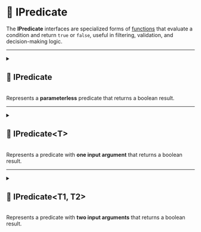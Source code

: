 # 🧩 IPredicate

The **IPredicate** interfaces are specialized forms of [functions](IFunction.md) that evaluate a condition and return
`true` or `false`, useful in filtering, validation, and decision-making logic.

---

<details>
  <summary>
    <h2>🧩 IPredicate</h2>
    <br> Represents a <b>parameterless</b> predicate that returns a boolean result.
  </summary>

<br>

```csharp
public interface IPredicate : IFunction<bool>
```

---

### 🏹 Methods

#### `Invoke()`

```csharp
bool Invoke();
```

- **Description:** Evaluates the predicate and returns a boolean result.
- **Returns:** `true` or `false` based on the predicate logic.

---

### 🗂 Example of Usage

```csharp
public class IsGameActivePredicate : IPredicate
{
    private readonly GameManager _manager;

    public IsGameActivePredicate(GameManager manager) => _manager = manager;
    
    public bool Invoke() => _manager.IsActive;
}
```

```csharp
//Usage
IPredicate predicate = new IsGameActivePredicate(gameManager);
bool isActive = predicate.Invoke();
```

</details>



---

<details>
  <summary>
    <h2>🧩 IPredicate&lt;T&gt;</h2>
    <br> Represents a predicate with <b>one input argument</b> that returns a boolean result.
  </summary>

<br>

```csharp
public interface IPredicate<in T> : IFunction<T, bool>
```

- **Type parameter:** `T` — the input argument type.

---

### 🏹 Methods

#### `Invoke(T)`

```csharp
bool Invoke(T arg);
```

- **Description:** Evaluates the predicate with the specified argument.
- **Parameter:** `arg` — the input argument.
- **Returns:** `true` or `false` based on the predicate logic.

---

### 🗂 Example of Usage

```csharp
public class IsEnemyPredicate : IPredicate<Character>
{
    private readonly Character _source;

    public IsEnemyPredicate(Character source) => _source = source;
    
    public bool Invoke(Character other) => _source.Team != other.Team;
}
```

```csharp
//Usage
IPredicate<Character> predicate = new IsEnemyPredicate(character);
bool isEnemy = predicate.Invoke(otherCharacter);
```

</details>

---

<details>
  <summary>
    <h2>🧩 IPredicate&lt;T1, T2&gt;</h2>
    <br> Represents a predicate with <b>two input arguments</b> that returns a boolean result.
  </summary>

<br>

```csharp
public interface IPredicate<in T1, in T2> : IFunction<T1, T2, bool>
```

- **Type parameters:**
    - `T1` — the first input argument type
    - `T2` — the second input argument type

---

### 🏹 Methods

#### `Invoke(T1, T2)`

```csharp
bool Invoke(T1 arg1, T2 arg2);
```

- **Description:** Evaluates the predicate with the specified arguments.
- **Parameters:**
    - `arg1` — the first input argument
    - `arg2` — the second input argument
- **Returns:** `true` or `false` based on the predicate logic.

---

### 🗂 Example of Usage

```csharp
public class AreAlliesPredicate : IPredicate<Character, Character>
{
    public bool Invoke(Character a, Character b) => a.Team == b.Team;
}
```

```csharp
//Usage
IPredicate<Character, Character> predicate = new AreAlliesPredicate();
bool areAllies = predicate.Invoke(characterA, characterB);
```

</details>
